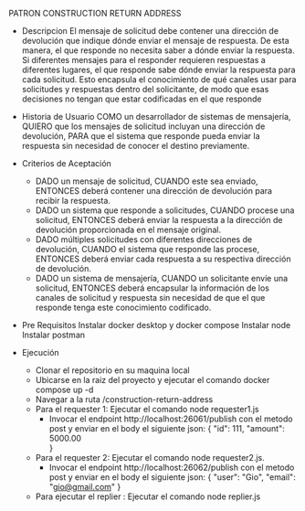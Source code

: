 PATRON CONSTRUCTION RETURN ADDRESS
* Descripcion
El mensaje de solicitud debe contener una dirección de devolución que indique dónde enviar el mensaje de respuesta.
De esta manera, el que responde no necesita saber a dónde enviar la respuesta.
Si diferentes mensajes para el responder requieren respuestas a diferentes lugares, el que responde sabe dónde enviar la respuesta para cada solicitud.
Esto encapsula el conocimiento de qué canales usar para solicitudes y respuestas dentro del solicitante, de modo que esas decisiones no tengan que estar codificadas en el que responde

* Historia de Usuario
COMO un desarrollador de sistemas de mensajería,
QUIERO que los mensajes de solicitud incluyan una dirección de devolución,
PARA que el sistema que responde pueda enviar la respuesta sin necesidad de conocer el destino previamente.

* Criterios de Aceptación
    * DADO un mensaje de solicitud, CUANDO este sea enviado, ENTONCES deberá contener una dirección de devolución para recibir la respuesta.
    * DADO un sistema que responde a solicitudes, CUANDO procese una solicitud, ENTONCES deberá enviar la respuesta a la dirección de devolución proporcionada en el mensaje original.
    * DADO múltiples solicitudes con diferentes direcciones de devolución, CUANDO el sistema que responde las procese, ENTONCES deberá enviar cada respuesta a su respectiva dirección de devolución.
    * DADO un sistema de mensajería, CUANDO un solicitante envíe una solicitud, ENTONCES deberá encapsular la información de los canales de solicitud y respuesta sin necesidad de que el que responde tenga este conocimiento codificado.


* Pre Requisitos
    Instalar docker desktop y docker compose
    Instalar node
    Instalar postman
* Ejecución
    * Clonar el repositorio en su maquina local
    * Ubicarse en la raiz del proyecto y ejecutar el comando docker compose up -d 
    * Navegar a la ruta /construction-return-address
    * Para el requester 1: Ejecutar el comando node requester1.js
        * Invocar el endpoint http://localhost:26061/publish con el metodo post y enviar en el body el siguiente json:
        { 
            "id": 111,
            "amount": 5000.00    
        }
    * Para el requester 2: Ejecutar el comando node requester2.js. 
        * Invocar el endpoint http://localhost:26062/publish con el metodo post y enviar en el body el siguiente json:
       { 
            "user": "Gio",
            "email": "gio@gmail.com"
        }
    * Para ejecutar el replier : Ejecutar el comando node replier.js